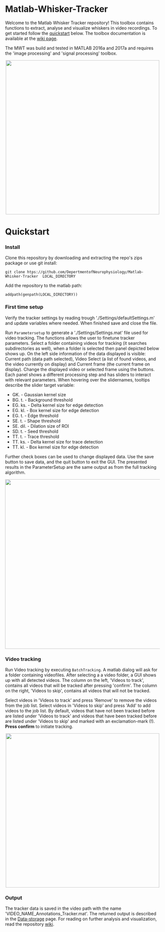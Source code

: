 # Matlab-Whisker-Tracker
Welcome to the Matlab Whisker Tracker repository! This toolbox contains functions to extract, analyse and visualize whiskers in video recordings. To get started follow the [quickstart](#quickstart) below. The toolbox documentation is available at the [wiki page](https://github.com/DepartmentofNeurophysiology/Matlab-Whisker-Tracker/wiki).

The MWT was build and tested in MATLAB 2016a and 2017a and requires the 'image processing' and 'signal processing' toolbox.

<p align="center">
   <img  src="https://github.com/DepartmentofNeurophysiology/Matlab-Whisker-Tracker/wiki/Gifs/README.gif"
      width=500/> 
</p> 
 
 
 # Quickstart
 ### Install
 Clone this repository by downloading and extracting the repo's zips package or use git install:
 
 `git clone htps://github.com/DepertmentofNeurophysiology/Matlab-Whisker-Tracker  LOCAL_DIRECTORY`
 
 Add the repository to the matlab path:
 
 `addpath(genpath(LOCAL_DIRECTORY))`
 
 ### First time setup
 Verify the tracker settings by reading trough './Settings/defaultSettings.m' and update variables where needed. When finished save and close the file.
 
 Run `Parametersetup` to generate a './Settings/Settings.mat' file used for video tracking. The functions allows the user to finetune tracker parameters.
 Select a folder containing videos for tracking (it searches subdirectories as well), when a folder is selected then panel depicted below shows up. On the left side information of the data displayed is visible: Current path (data path selected), Video Select (a list of found videos, and the video currently on display) and Current frame (the current frame on display). Change the displayed video or selected frame using the buttons.
 Each panel shows a different processing step and has sliders to interact with relevant parameters. When hovering over the slidernames, tooltips describe the slider target variable:
 * GK.      - Gaussian kernel size
 * BG. t.   - Background threshold
 * EG. ks.  - Delta kernel size for edge detection
 * EG. kl.  - Box kernel size for edge detection
 * EG. t.   -  Edge threshold
 * SE. t.   -  Shape threshold
 * SE. dil. - Dilation size of ROI
 * SD. t.   - Seed threshold
 * TT. t.   - Trace threshold
 * TT. ks.  - Delta kernel size for trace detection
 * TT. kl.  - Box kernel size for edge detection
 
 Further check boxes can be used to change displayed data. Use the save button to save data, and the quit button to exit the GUI. The presented results in the ParameterSetup are the same output as from the full tracking algorithm.
 
<p align="center">
<img  src="https://github.com/DepartmentofNeurophysiology/Matlab-Whisker-Tracker/wiki/Images/ParameterSetup.png"
      width=550/>
</p>
 
 ### Video tracking
 Run Video tracking by executing `BatchTracking`. A matlab dialog will ask for a folder containing videofiles. After selecting a a video folder, a GUI shows up with all detected videos. The column on the left, 'Videos to track', contains all videos that will be tracked after pressing 'confirm'. The column on the right, 'Videos to skip', contains all videos that will not be tracked. 
 
 Select videos in 'Videos to track' and press 'Remove' to remove the videos from the job list. Select videos in 'Videos to skip' and press 'Add' to add videos to the job list. By default, videos that have not been tracked before are listed under 'Videos to track' and videos that have been tracked before are listed under 'Videos to skip' and marked with an exclamation-mark (!). **Press confirm** to initiate tracking.
 <p align="center">
   <img src="https://github.com/DepartmentofNeurophysiology/Matlab-Whisker-Tracker/wiki/Images/BatS1.png"
        width =500/>
 </p>
 
 ### Output
 The tracker data is saved in the video path with the name 'VIDEO_NAME_Annotations_Tracker.mat'. The returned output is described in the [Data-storage](https://github.com/DepartmentofNeurophysiology/Matlab-Whisker-Tracker/wiki/Data-storage) page. For reading on further analysis and visualization, read the repository [wiki](https://github.com/DepartmentofNeurophysiology/Matlab-Whisker-Tracker/wiki).
 
 

